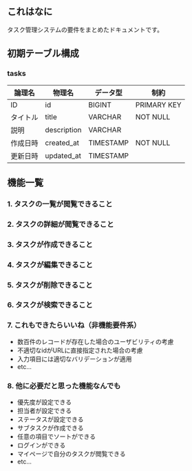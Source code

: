 ## これはなに

タスク管理システムの要件をまとめたドキュメントです。

## 初期テーブル構成

### tasks

| 論理名 | 物理名 | データ型 | 制約 |
| --- | --- | --- | --- |
| ID | id | BIGINT | PRIMARY KEY |
| タイトル | title | VARCHAR | NOT NULL |
| 説明 | description | VARCHAR |  |
| 作成日時 | created_at | TIMESTAMP | NOT NULL |
| 更新日時 | updated_at | TIMESTAMP |  |

## 機能一覧

### 1. タスクの一覧が閲覧できること

### 2. タスクの詳細が閲覧できること

### 3. タスクが作成できること

### 4. タスクが編集できること

### 5. タスクが削除できること

### 6. タスクが検索できること

### 7. これもできたらいいね（非機能要件系）

- 数百件のレコードが存在した場合のユーザビリティの考慮
- 不適切なidがURLに直接指定された場合の考慮
- 入力項目には適切なバリデーションが適用
- etc...

### 8. 他に必要だと思った機能なんでも

- 優先度が設定できる
- 担当者が設定できる
- ステータスが設定できる
- サブタスクが作成できる
- 任意の項目でソートができる
- ログインができる
- マイページで自分のタスクが閲覧できる
- etc...
